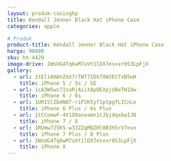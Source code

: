 ```yaml
---
layout: produk-casinghp
title: Kendall Jenner Black Hat iPhone Case
categories: apple

# Produk
product-title: Kendall Jenner Black Hat iPhone Case
harga: 90000
sku: hn-4420
image-drive: 1WsUG4Tq6wM7uVt1lDX7esxxr0S3LpFjX
gallery:
  - url: 1tEli6HAnZeX7rTWT71Dk7XWJEtTxB5wH
    title: iPhone 5 / 5s / SE
  - url: 1cA3W5wc7IsaRjAiitApOEXpjUBeTW1Dw
    title: iPhone 6 / 6s
  - url: 1URISlZbAN8T-riP2K5yf1ptpgfLICnLe
    title: iPhone 6 Plus / 6s Plus
  - url: 1tCComwF-4V1O9aveamn1tJbjdqxbaIJB
    title: iPhone 7 / 8
  - url: 1RUmw725KS-w33ZZgMQZHl0B3h5rV7evo
    title: iPhone 7 Plus / 8 Plus
  - url: 1WsUG4Tq6wM7uVt1lDX7esxxr0S3LpFjX
    title: iPhone X
---
```

